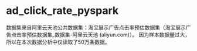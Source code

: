 # ad_click_rate_pyspark
数据集来自阿里云天池公共数据集：淘宝展示广告点击率预估数据集（淘宝展示广告点击率预估数据集_数据集-阿里云天池 (aliyun.com)）。
因为样本数据量过大，所以在本次数据分析中仅读取了50万条数据。
